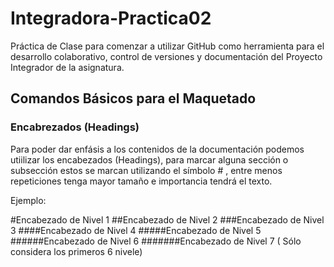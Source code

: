 # Integradora-Practica02
Práctica de Clase para comenzar a utilizar GitHub como herramienta para  el desarrollo colaborativo, control de versiones y documentación del Proyecto Integrador de la asignatura.

## Comandos Básicos para el Maquetado  

### Encabrezados  (Headings)
Para poder dar enfásis a los contenidos de la documentación podemos utiilizar los encabezados (Headings),
para marcar alguna sección o subsección estos se marcan utilizando el símbolo # , entre menos repeticiones tenga mayor tamaño e importancia tendrá el texto.

Ejemplo:

#Encabezado de Nivel 1
##Encabezado de Nivel 2
###Encabezado de Nivel 3
####Encabezado de Nivel 4
#####Encabezado de Nivel 5
######Encabezado de Nivel 6
#######Encabezado de Nivel 7   ( Sólo considera los primeros 6 nivele)



